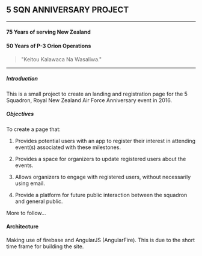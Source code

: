 ## 5 SQN ANNIVERSARY PROJECT
----------------------------
#### 75 Years of serving New Zealand

#### 50 Years of P-3 Orion Operations

> "Keitou Kalawaca Na Wasaliwa."

-----------------------------
##### Introduction

 This is a small project to create an landing and registration page for the 5 Squadron, Royal New Zealand Air Force Anniversary event in 2016.

 ##### Objectives

 To create a page that:

 1. Provides potential users with an app to register their interest in attending event(s) associated with these milestones.

 2. Provides a space for organizers to update registered users about the events.

 3. Allows organizers to engage with registered users, without necessarily using email.

 4. Provide a platform for future public interaction between the squadron and general public.

 More to follow...

 #### Architecture

 Making use of firebase and AngularJS (AngularFire). This is due to the short time frame for building the site.
